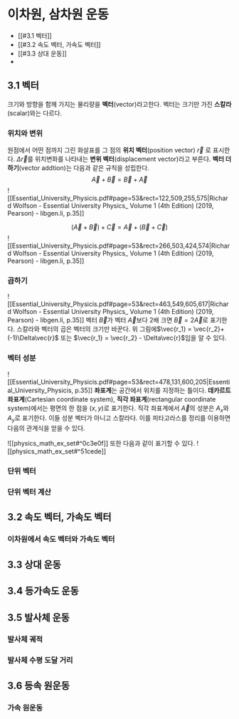 # 이차원, 삼차원 운동



- [[#3.1 벡터]]
- [[#3.2 속도 벡터, 가속도 벡터]]
- [[#3.3 상대 운동]]
- 

## 3.1 벡터
  크기와 방향을 함께 가지는 물리량을 **벡터**(vector)라고한다. 벡터는 크기만 가진 **스칼라**(scalar)와는 다르다.
### 위치와 변위
  원점에서 어떤 점까지 그린 화살표를 그 점의 **위치 벡터**(position vector) $\vec{r}$ 로 표시한다. $\Delta \vec{r}$를 위치변화를 나타내는 **변위 벡터**(displacement vector)라고 부른다.
  **벡터 더하기**(vector addtion)는 다음과 같은 규칙을 성립한다.
  $$\vec{A} + \vec{B} = \vec{B} + \vec{A}$$
![[Essential_University_Physicis.pdf#page=53&rect=122,509,255,575|Richard Wolfson - Essential University Physics_ Volume 1 (4th Edition) (2019, Pearson) - libgen.li, p.35]]

 $$(\vec{A} + \vec{B}) + \vec{C} = \vec{A} + (\vec{B} + \vec{C})$$
![[Essential_University_Physicis.pdf#page=53&rect=266,503,424,574|Richard Wolfson - Essential University Physics_ Volume 1 (4th Edition) (2019, Pearson) - libgen.li, p.35]]


  
### 곱하기
  ![[Essential_University_Physicis.pdf#page=53&rect=463,549,605,617|Richard Wolfson - Essential University Physics_ Volume 1 (4th Edition) (2019, Pearson) - libgen.li, p.35]]
  벡터 $\vec{B}$가 벡터 $\vec{A}$보다 2배 크면 $\vec{B} = 2\vec{A}$로 표기한다. 스칼라와 벡터의 곱은 벡터의 크기만 바꾼다. 위 그림에$\vec{r_1} = \vec{r_2}+(-1)\Delta\vec{r}$ 또는 $\vec{r_1} = \vec{r_2} - \Delta\vec{r}$임을 알 수 있다.
### 벡터 성분
![[Essential_University_Physicis.pdf#page=53&rect=478,131,600,205|Essential_University_Physicis, p.35]]
  **좌표계**는 공간에서 위치를 지정하는 틀이다. **데카르트 좌표계**(Cartesian coordinate system),  **직각 좌표계**(rectangular coordinate system)에서는 평면의 한 점을 $(x,y)$로 표기한다. 직각 좌표계에서 $\vec{A}$의 성분은 $A_x$와 $A_y$로 표기한다. 이들 성분 벡터가 아니고 스칼라다. 이를 피타고라스를 정리를 이용하면 다음의 관계식을 얻을 수 있다.

![[physics_math_ex_set#^0c3e0f]]
  또한 다음과 같이 표기할 수 있다.
![[physics_math_ex_set#^51cede]]

### 단위 벡터

### 단위 벡터 계산

## 3.2 속도 벡터, 가속도 벡터
### 이차원에서 속도 벡터와 가속도 벡터
## 3.3 상대 운동
## 3.4 등가속도 운동
## 3.5 발사체 운동
### 발사체 궤적
### 발사체 수평 도달 거리
## 3.6 등속 원운동
### 가속 원운동
